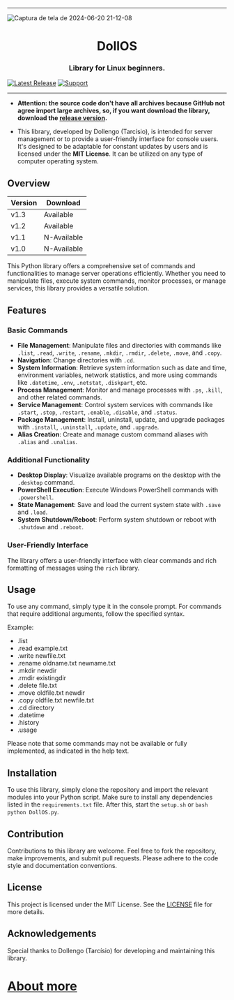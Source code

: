 ***

![Captura de tela de 2024-06-20 21-12-08](https://github.com/Dollengo/DollOSlib/assets/131563888/6225c3fc-7578-459f-96ef-212ad281bc39)

<h1 align="center">DollOS</h1>
<h3 align="center">Library for Linux beginners.</h3>

[![Latest Release](https://img.shields.io/badge/RELEASE-v1.3-green)][Download]
[![Support](https://img.shields.io/badge/Patreon-Support_Me-orange.svg?logo=Patreon)][Patreon]

***

- **Attention: the source code don't have all archives because GitHub not agree import large archives, so, if you want download the library, download the [release version](https://github.com/Dollengo/DollOSlib/releases/tag/DollOS).**

- This library, developed by Dollengo (Tarcísio), is intended for server management or to provide a user-friendly interface for console users. It's designed to be adaptable for constant updates by users and is licensed under the **MIT License**. It can be utilized on any type of computer operating system.

## Overview


| Version |   Download  |
|---------|-------------|
|  v1.3   |  Available   |
|  v1.2   |  Available   |
|  v1.1   |  N-Available |
|  v1.0   |  N-Available |


This Python library offers a comprehensive set of commands and functionalities to manage server operations efficiently. Whether you need to manipulate files, execute system commands, monitor processes, or manage services, this library provides a versatile solution.

## Features

### Basic Commands

- **File Management**: Manipulate files and directories with commands like `.list`, `.read`, `.write`, `.rename`, `.mkdir`, `.rmdir`, `.delete`, `.move`, and `.copy`.
- **Navigation**: Change directories with `.cd`.
- **System Information**: Retrieve system information such as date and time, environment variables, network statistics, and more using commands like `.datetime`, `.env`, `.netstat`, `.diskpart`, etc.
- **Process Management**: Monitor and manage processes with `.ps`, `.kill`, and other related commands.
- **Service Management**: Control system services with commands like `.start`, `.stop`, `.restart`, `.enable`, `.disable`, and `.status`.
- **Package Management**: Install, uninstall, update, and upgrade packages with `.install`, `.uninstall`, `.update`, and `.upgrade`.
- **Alias Creation**: Create and manage custom command aliases with `.alias` and `.unalias`.

### Additional Functionality

- **Desktop Display**: Visualize available programs on the desktop with the `.desktop` command.
- **PowerShell Execution**: Execute Windows PowerShell commands with `.powershell`.
- **State Management**: Save and load the current system state with `.save` and `.load`.
- **System Shutdown/Reboot**: Perform system shutdown or reboot with `.shutdown` and `.reboot`.

### User-Friendly Interface

The library offers a user-friendly interface with clear commands and rich formatting of messages using the `rich` library.

## Usage

To use any command, simply type it in the console prompt. For commands that require additional arguments, follow the specified syntax.

Example:
- .list
- .read example.txt
- .write newfile.txt
- .rename oldname.txt newname.txt
- .mkdir newdir
- .rmdir existingdir
- .delete file.txt
- .move oldfile.txt newdir
- .copy oldfile.txt newfile.txt
- .cd directory
- .datetime
- .history
- .usage

Please note that some commands may not be available or fully implemented, as indicated in the help text.

## Installation

To use this library, simply clone the repository and import the relevant modules into your Python script. Make sure to install any dependencies listed in the `requirements.txt` file. After this, start the `setup.sh` or ```bash  python DollOS.py```.

## Contribution

Contributions to this library are welcome. Feel free to fork the repository, make improvements, and submit pull requests. Please adhere to the code style and documentation conventions.

## License

This project is licensed under the MIT License. See the [LICENSE](./LICENSE) file for more details.

## Acknowledgements

Special thanks to Dollengo (Tarcísio) for developing and maintaining this library.

# [**About more**](https://github.com/Dollengo/DollOSlib/wiki)

[Download]: (https://github.com/Dollengo/DollOSlib/releases/tag/DollOS)
[Patreon]: (https://www.patreon.com/collection/608791)

